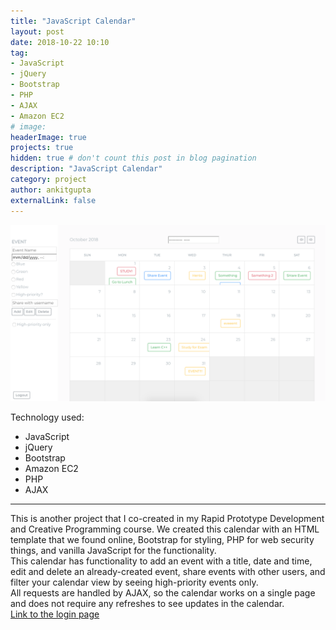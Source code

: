 ```yaml
---
title: "JavaScript Calendar"
layout: post
date: 2018-10-22 10:10
tag:
- JavaScript
- jQuery
- Bootstrap
- PHP
- AJAX
- Amazon EC2
# image:
headerImage: true
projects: true
hidden: true # don't count this post in blog pagination
description: "JavaScript Calendar"
category: project
author: ankitgupta
externalLink: false
---
```


![Screenshot](../assets/images/calendar.png)

Technology used:

- JavaScript
- jQuery
- Bootstrap
- Amazon EC2
- PHP
- AJAX

---
This is another project that I co-created in my Rapid Prototype Development and Creative Programming course. We created this calendar with an HTML template that we found online, Bootstrap for styling, PHP for web security things, and vanilla JavaScript for the functionality. <br>
This calendar has functionality to add an event with a title, date and time, edit and delete an already-created event, share events with other users, and filter your calendar view by seeing high-priority events only.<br>
All requests are handled by AJAX, so the calendar works on a single page and does not require any refreshes to see updates in the calendar.<br>
[Link to the login page](http://ec2-18-220-119-176.us-east-2.compute.amazonaws.com/~kfeinberg/module5/calendar.html)
